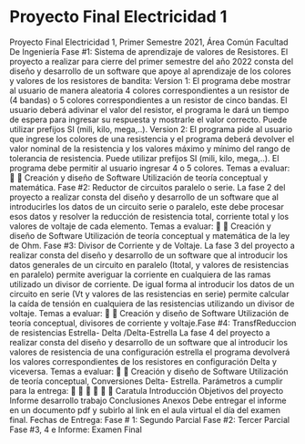 # Proyecto Final Electricidad 1
Proyecto Final Electricidad 1, Primer Semestre 2021, Área Común Facultad De Ingeniería
Fase #1: Sistema de aprendizaje de valores de Resistores.
El proyecto a realizar para cierre del primer semestre del año 2022 consta del diseño y
desarrollo de un software que apoye al aprendizaje de los colores y valores de los resistores de
bandita:
Version 1: El programa debe mostrar al usuario de manera aleatoria 4 colores correspondientes
a un resistor de (4 bandas) o 5 colores correspondientes a un resistor de cinco bandas. El usuario
deberá adivinar el valor del resistor, el programa le dará un tiempo de espera para ingresar su
respuesta y mostrarle el valor correcto. Puede utilizar prefijos SI (mili, kilo, mega,..).
Version 2: El programa pide al usuario que ingrese los colores de una resistencia y el programa
deberá devolver el valor nominal de la resistencia y los valores máximo y mínimo del rango de
tolerancia de resistencia. Puede utilizar prefijos SI (mili, kilo, mega,..). El programa debe
permitir al usuario ingresar 4 o 5 colores.
Temas a evaluar:


Creación y diseño de Software
Utilización de teoría conceptual y matemática.
Fase #2: Reductor de circuitos paralelo o serie.
La fase 2 del proyecto a realizar consta del diseño y desarrollo de un software que al
introducirles los datos de un circuito serie o paralelo, este debe procesar esos datos y resolver la
reducción de resistencia total, corriente total y los valores de voltaje de cada elemento.
Temas a evaluar:


Creación y diseño de Software
Utilización de teoría conceptual y matemática de la ley de Ohm.
Fase #3: Divisor de Corriente y de Voltaje.
La fase 3 del proyecto a realizar consta del diseño y desarrollo de un software que al introducir
los datos generales de un circuito en paralelo (Itotal, y valores de resistencias en paralelo)
permite averiguar la corriente en cualquiera de las ramas utilizado un divisor de corriente. De
igual forma al introducir los datos de un circuito en serie (Vt y valores de las resistencias en
serie) permite calcular la caída de tensión en cualquiera de las resistencias utilizando un divisor
de voltaje.
Temas a evaluar:


Creación y diseño de Software
Utilización de teoría conceptual, divisores de corriente y voltaje.Fase #4: TransfReduccion de resistencias Estrella- Delta /Delta-Estrella
La fase 4 del proyecto a realizar consta del diseño y desarrollo de un software que al introducir
los valores de resistencia de una configuración estrella el programa devolverá los valores
correspondientes de los resistores en configuración Delta y viceversa.
Temas a evaluar:


Creación y diseño de Software
Utilización de teoría conceptual, Conversiones Delta- Estrella.
Parámetros a cumplir para la entrega:






Caratula
Introducción
Objetivos del proyecto
Informe desarrollo trabajo
Conclusiones
Anexos
Debe entregar el informe en un documento pdf y subirlo al link en el aula virtual el día
del examen final.
Fechas de Entrega:
Fase # 1: Segundo Parcial
Fase #2: Tercer Parcial
Fase #3, 4 e Informe: Examen Final
